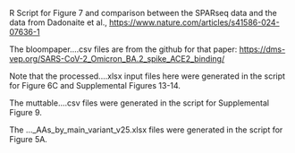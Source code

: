 R Script for Figure 7 and comparison between the SPARseq data and the data from Dadonaite et al., https://www.nature.com/articles/s41586-024-07636-1 

The bloompaper....csv files are from the github for that paper: https://dms-vep.org/SARS-CoV-2_Omicron_BA.2_spike_ACE2_binding/

Note that the processed....xlsx input files here were generated in the script for Figure 6C and Supplemental Figures 13-14.

The muttable....csv files were generated in the script for Supplemental Figure 9.

The ..._AAs_by_main_variant_v25.xlsx files were generated in the script for Figure 5A.

